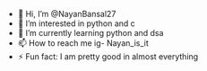 - 👋 Hi, I’m @NayanBansal27
- 👀 I’m interested in python and c
- 🌱 I’m currently learning python and dsa
- 📫 How to reach me ig- Nayan_is_it
- ⚡ Fun fact: I am pretty good in almost everything 

<!---
NayanBansal27/NayanBansal27 is a ✨ special ✨ repository because its `README.md` (this file) appears on your GitHub profile.
You can click the Preview link to take a look at your changes.
--->
